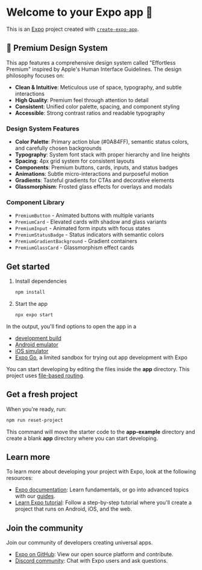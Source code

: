 # Welcome to your Expo app 👋

This is an [Expo](https://expo.dev) project created with [`create-expo-app`](https://www.npmjs.com/package/create-expo-app).

## 🎨 Premium Design System

This app features a comprehensive design system called "Effortless Premium" inspired by Apple's Human Interface Guidelines. The design philosophy focuses on:

- **Clean & Intuitive**: Meticulous use of space, typography, and subtle interactions
- **High Quality**: Premium feel through attention to detail
- **Consistent**: Unified color palette, spacing, and component styling
- **Accessible**: Strong contrast ratios and readable typography

### Design System Features

- **Color Palette**: Primary action blue (#0A84FF), semantic status colors, and carefully chosen backgrounds
- **Typography**: System font stack with proper hierarchy and line heights
- **Spacing**: 4px grid system for consistent layouts
- **Components**: Premium buttons, cards, inputs, and status badges
- **Animations**: Subtle micro-interactions and purposeful motion
- **Gradients**: Tasteful gradients for CTAs and decorative elements
- **Glassmorphism**: Frosted glass effects for overlays and modals

### Component Library

- `PremiumButton` - Animated buttons with multiple variants
- `PremiumCard` - Elevated cards with shadow and glass variants
- `PremiumInput` - Animated form inputs with focus states
- `PremiumStatusBadge` - Status indicators with semantic colors
- `PremiumGradientBackground` - Gradient containers
- `PremiumGlassCard` - Glassmorphism effect cards

## Get started

1. Install dependencies

   ```bash
   npm install
   ```

2. Start the app

   ```bash
   npx expo start
   ```

In the output, you'll find options to open the app in a

- [development build](https://docs.expo.dev/develop/development-builds/introduction/)
- [Android emulator](https://docs.expo.dev/workflow/android-studio-emulator/)
- [iOS simulator](https://docs.expo.dev/workflow/ios-simulator/)
- [Expo Go](https://expo.dev/go), a limited sandbox for trying out app development with Expo

You can start developing by editing the files inside the **app** directory. This project uses [file-based routing](https://docs.expo.dev/router/introduction).

## Get a fresh project

When you're ready, run:

```bash
npm run reset-project
```

This command will move the starter code to the **app-example** directory and create a blank **app** directory where you can start developing.

## Learn more

To learn more about developing your project with Expo, look at the following resources:

- [Expo documentation](https://docs.expo.dev/): Learn fundamentals, or go into advanced topics with our [guides](https://docs.expo.dev/guides).
- [Learn Expo tutorial](https://docs.expo.dev/tutorial/introduction/): Follow a step-by-step tutorial where you'll create a project that runs on Android, iOS, and the web.

## Join the community

Join our community of developers creating universal apps.

- [Expo on GitHub](https://github.com/expo/expo): View our open source platform and contribute.
- [Discord community](https://chat.expo.dev): Chat with Expo users and ask questions.
